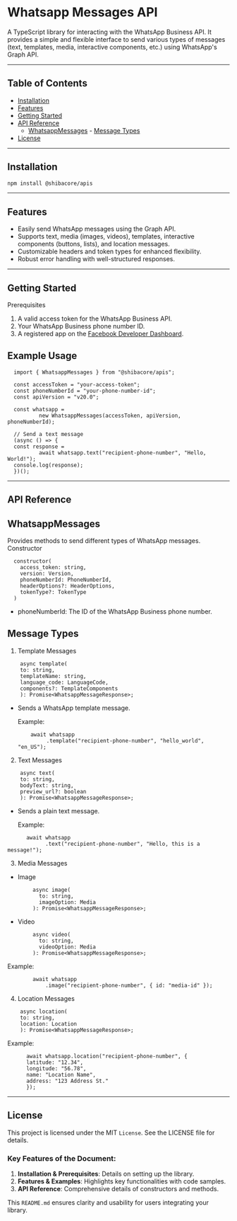 # Whatsapp Messages API

A TypeScript library for interacting with the WhatsApp Business API. It provides a simple and flexible interface to send various types of messages (text, templates, media, interactive components, etc.) using WhatsApp's Graph API.

---

## Table of Contents

- [Installation](#installation)
- [Features](#features)
- [Getting Started](#getting-started)
- [API Reference](#api-reference)
  - [WhatsappMessages](#whatsappmessages) - [Message Types](#message-types)
  <!--- [Error Handling](#error-handling) --->
- [License](#license)

---

## Installation

```bash
npm install @shibacore/apis
```

---

## Features

- Easily send WhatsApp messages using the Graph API.
- Supports text, media (images, videos), templates, interactive components (buttons, lists), and location messages.
- Customizable headers and token types for enhanced flexibility.
- Robust error handling with well-structured responses.

---

## Getting Started

Prerequisites

1.  A valid access token for the WhatsApp Business API.
2.  Your WhatsApp Business phone number ID.
3.  A registered app on the <a href="https://developers.facebook.com/" target="_blank">Facebook Developer Dashboard</a>.

## Example Usage

```
  import { WhatsappMessages } from "@shibacore/apis";

  const accessToken = "your-access-token";
  const phoneNumberId = "your-phone-number-id";
  const apiVersion = "v20.0";

  const whatsapp =
          new WhatsappMessages(accessToken, apiVersion, phoneNumberId);

  // Send a text message
  (async () => {
  const response =
          await whatsapp.text("recipient-phone-number", "Hello, World!");
  console.log(response);
  })();
```

---

## API Reference

## WhatsappMessages

Provides methods to send different types of WhatsApp messages.
Constructor

```
  constructor(
    access_token: string,
    version: Version,
    phoneNumberId: PhoneNumberId,
    headerOptions?: HeaderOptions,
    tokenType?: TokenType
  )

```

- phoneNumberId: The ID of the WhatsApp Business phone number.

## Message Types

1. Template Messages

```
    async template(
    to: string,
    templateName: string,
    language_code: LanguageCode,
    components?: TemplateComponents
    ): Promise<WhatsappMessageResponse>;
```

- Sends a WhatsApp template message.

  Example:

  ```
      await whatsapp
           .template("recipient-phone-number", "hello_world", "en_US");
  ```

2. Text Messages

```
    async text(
    to: string,
    bodyText: string,
    preview_url?: boolean
    ): Promise<WhatsappMessageResponse>;
```

- Sends a plain text message.

  Example:

```
      await whatsapp
            .text("recipient-phone-number", "Hello, this is a message!");
```

3.  Media Messages

- Image

```
        async image(
          to: string,
          imageOption: Media
        ): Promise<WhatsappMessageResponse>;
```

- Video

```
        async video(
          to: string,
          videoOption: Media
        ): Promise<WhatsappMessageResponse>;
```

Example:

```
        await whatsapp
            .image("recipient-phone-number", { id: "media-id" });
```

<!--
  4. Interactive Messages
    - Reply Buttons

      async interactiveListReply(
        to: string,
        component: InteractiveListComponent
      ): Promise<WhatsappMessageResponse>;

    - List Reply

      async interactiveListReply(
        to: string,
        component: InteractiveListComponent
      ): Promise<WhatsappMessageResponse>;

  Example:

    await whatsapp.interactiveReplyButtons("recipient-phone-number", {
      type: "button",
      buttons: [{ type: "reply", reply: { id: "1", title: "Option 1" } }]
    });
-->

4. Location Messages

```
    async location(
    to: string,
    location: Location
    ): Promise<WhatsappMessageResponse>;
```

Example:

```
      await whatsapp.location("recipient-phone-number", {
      latitude: "12.34",
      longitude: "56.78",
      name: "Location Name",
      address: "123 Address St."
      });
```

---

## License

This project is licensed under the MIT `License`. See the LICENSE file for details.

### Key Features of the Document:

1. **Installation & Prerequisites**: Details on setting up the library.
2. **Features & Examples**: Highlights key functionalities with code samples.
3. **API Reference**: Comprehensive details of constructors and methods.
<!--
4. **Error Handling**: Explanation of how errors are handled.
5. **Contributing & License**: Guidelines for contributing to the project.
   --->
   This `README.md` ensures clarity and usability for users integrating your library.
